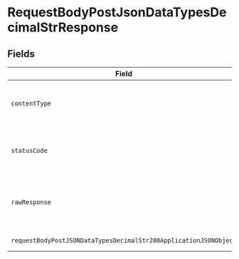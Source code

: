 # RequestBodyPostJsonDataTypesDecimalStrResponse


## Fields

| Field                                                                                                                                            | Type                                                                                                                                             | Required                                                                                                                                         | Description                                                                                                                                      |
| ------------------------------------------------------------------------------------------------------------------------------------------------ | ------------------------------------------------------------------------------------------------------------------------------------------------ | ------------------------------------------------------------------------------------------------------------------------------------------------ | ------------------------------------------------------------------------------------------------------------------------------------------------ |
| `contentType`                                                                                                                                    | *string*                                                                                                                                         | :heavy_check_mark:                                                                                                                               | HTTP response content type for this operation                                                                                                    |
| `statusCode`                                                                                                                                     | *int*                                                                                                                                            | :heavy_check_mark:                                                                                                                               | HTTP response status code for this operation                                                                                                     |
| `rawResponse`                                                                                                                                    | [\Psr\Http\Message\ResponseInterface](https://www.php-fig.org/psr/psr-7/#33-psrhttpmessageresponseinterface)                                     | :heavy_minus_sign:                                                                                                                               | Raw HTTP response; suitable for custom response parsing                                                                                          |
| `requestBodyPostJSONDataTypesDecimalStr200ApplicationJSONObject`                                                                                 | [?RequestBodyPostJSONDataTypesDecimalStr200ApplicationJSON](../../models/operations/RequestBodyPostJSONDataTypesDecimalStr200ApplicationJSON.md) | :heavy_minus_sign:                                                                                                                               | OK                                                                                                                                               |